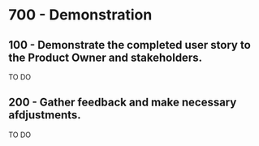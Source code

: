 # 700 - Demonstration

## 100 - Demonstrate the completed user story to the Product Owner and stakeholders.

TO DO

## 200 - Gather feedback and make necessary afdjustments.

TO DO
